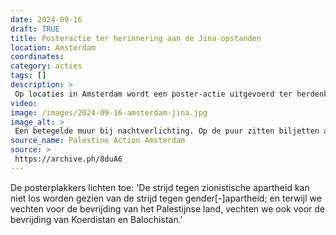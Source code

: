 ```yaml
---
date: 2024-09-16
draft: TRUE
title: Posteractie ter herinnering aan de Jina-opstanden
location: Amsterdam
coordinates: 
category: acties
tags: []
description: > 
 Op locaties in Amsterdam wordt een poster-actie uitgevoerd ter herdenking van de Vrouw, Leven, Vrijheid-opstanden van 2022.
video: 
image: /images/2024-09-16-amsterdam-jina.jpg
image_alt: > 
 Een betegelde muur bij nachtverlichting. Op de puur zitten biljetten aangeplakt met verschillende losse letters, die zamen in het Koerdisch en Engels de zin vormen: 'Vrouw, leven, vrijheid, als in vrij Palestina'.
source_name: Palestine Action Amsterdam
source: > 
 https://archive.ph/8duA6
---
```

De posterplakkers lichten toe: 'De strijd tegen zionistische apartheid kan niet los worden gezien van de strijd tegen gender[-]apartheid; en terwijl we vechten voor de bevrijding van het Palestijnse land, vechten we ook voor de bevrijding van Koerdistan en Balochistan.'